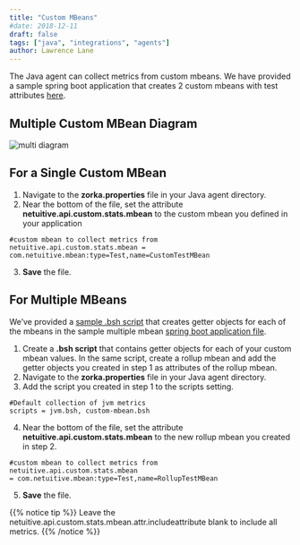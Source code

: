 ```yaml
---
title: "Custom MBeans"
#date: 2018-12-11
draft: false
tags: ["java", "integrations", "agents"]
author: Lawrence Lane
---
```

The Java agent can collect metrics from custom mbeans. We have provided a sample spring boot application that creates 2 custom mbeans with test attributes [here](https://github.com/netuitive/zorka-custom-mbean-examples/blob/master/multiple-mbeans-example/src/main/java/com/netuitive/Application.java).

## Multiple Custom MBean Diagram
![multi diagram](/images/java-custom-mbeans/multi-diagram.png)

## For a Single Custom MBean
1. Navigate to the **zorka.properties** file in your Java agent directory.
2. Near the bottom of the file, set the attribute **netuitive.api.custom.stats.mbean** to the custom mbean you defined in your application

```
#custom mbean to collect metrics from
netuitive.api.custom.stats.mbean = com.netuitive.mbean:type=Test,name=CustomTestMBean
```
3. **Save** the file.

## For Multiple MBeans

We’ve provided a [sample .bsh script](https://github.com/netuitive/zorka-custom-mbean-examples/blob/master/multiple-mbeans-example/netuitive-zorka-1.0.17/scripts/custom-mbean.bsh) that creates getter objects for each of the mbeans in the sample multiple mbean [spring boot application file](https://github.com/netuitive/zorka-custom-mbean-examples/blob/master/multiple-mbeans-example/src/main/java/com/netuitive/Application.java).

1. Create a **.bsh script** that contains getter objects for each of your custom mbean values. In the same script, create a rollup mbean and add the getter objects you created in step 1 as attributes of the rollup mbean.
2. Navigate to the **zorka.properties** file in your Java agent directory.
3. Add the script you created in step 1 to the scripts setting.

```
#Default collection of jvm metrics
scripts = jvm.bsh, custom-mbean.bsh
```
4. Near the bottom of the file, set the attribute **netuitive.api.custom.stats.mbean** to the new rollup mbean you created in step 2.
```
#custom mbean to collect metrics from
netuitive.api.custom.stats.mbean
= com.netuitive.mbean:type=Test,name=RollupTestMBean
```
5. **Save** the file.

{{% notice tip %}}
Leave the netuitive.api.custom.stats.mbean.attr.includeattribute blank to include all metrics.
{{% /notice %}}
